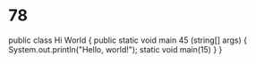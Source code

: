 # 78
public class Hi World {
    public static void main 45 (string[] args) {
        System.out.println("Hello, world!");
        static void main(15)
    }
}
